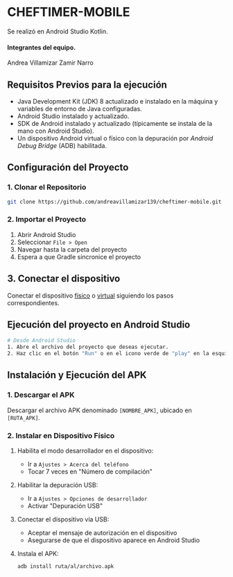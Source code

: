 # CHEFTIMER-MOBILE
Se realizó en Android Studio Kotlin.

#### Integrantes del equipo.
Andrea Villamizar 
Zamir Narro

## Requisitos Previos para la ejecución

- Java Development Kit (JDK) 8 actualizado e instalado en la máquina y variables de entorno de Java configuradas.
- Android Studio instalado y actualizado.
- SDK de Android instalado y actualizado (típicamente se instala de la mano con Android Studio).
- Un dispositivo Android virtual o físico con la depuración por _Android Debug Bridge_ (ADB) habilitada.
## Configuración del Proyecto

### 1. Clonar el Repositorio
```bash
git clone https://github.com/andreavillamizar139/cheftimer-mobile.git
```

### 2. Importar el Proyecto
1. Abrir Android Studio
2. Seleccionar `File > Open`
3. Navegar hasta la carpeta del proyecto
4. Espera a que Gradle sincronice el proyecto

## 3. Conectar el dispositivo

Conectar el dispositivo [físico](https://developer.android.com/studio/run/device) o [virtual](https://developer.android.com/studio/run/managing-avds) siguiendo los pasos correspondientes.

## Ejecución del proyecto en Android Studio

```bash
# Desde Android Studio
1. Abre el archivo del proyecto que deseas ejecutar.
2. Haz clic en el botón "Run" o en el icono verde de "play" en la esquina superior derecha de Android Studio.
```

## Instalación y Ejecución del APK

### 1. Descargar el APK
Descargar el archivo APK denominado `[NOMBRE_APK]`, ubicado en `[RUTA_APK]`.
### 2. Instalar en Dispositivo Físico
1. Habilita el modo desarrollador en el dispositivo:
    - Ir a `Ajustes > Acerca del teléfono`
    - Tocar 7 veces en "Número de compilación"

2. Habilitar la depuración USB:
    - Ir a `Ajustes > Opciones de desarrollador`
    - Activar "Depuración USB"

3. Conectar el dispositivo vía USB:
    - Aceptar el mensaje de autorización en el dispositivo
    - Asegurarse de que el dispositivo aparece en Android Studio

4. Instala el APK:

   ```bash
   adb install ruta/al/archivo.apk
   ```